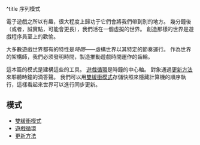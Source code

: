 ﻿^title 序列模式

電子遊戲之所以有趣，很大程度上歸功于它們會將我們帶到別的地方。
幾分鐘後（或者，誠實點，可能會更長），我們活在一個虛擬的世界。
創造那樣的世界是遊戲程序員至上的歡愉。

大多數遊戲世界都有的特性是*時間*——虛構世界以其特定的節奏運行。
作為世界的架構師，我們必须發明時間，製造推動遊戲時間運作的齒輪。

這本篇的模式是建構這些的工具。
[遊戲循環](game-loop.html)是時鐘的中心軸。
對象通過[更新方法](update-method.html)來聆聽時鐘的滴答聲。
我們可以用[雙緩衝模式](double-buffer.html)存儲快照來隱藏計算機的順序執行，這樣看起來世界可以進行同步更新。

## 模式

* [雙緩衝模式](double-buffer.html)
* [遊戲循環](game-loop.html)
* [更新方法](update-method.html)
